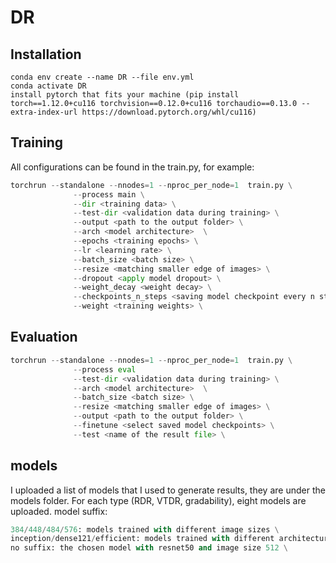 # DR

## Installation

```
conda env create --name DR --file env.yml
conda activate DR
install pytorch that fits your machine (pip install torch==1.12.0+cu116 torchvision==0.12.0+cu116 torchaudio==0.13.0 --extra-index-url https://download.pytorch.org/whl/cu116)
```

## Training

All configurations can be found in the train.py, for example:
```python
torchrun --standalone --nnodes=1 --nproc_per_node=1  train.py \
              --process main \
              --dir <training data> \
              --test-dir <validation data during training> \
              --output <path to the output folder> \
              --arch <model architecture>  \
              --epochs <training epochs> \
              --lr <learning rate> \
              --batch_size <batch size> \
              --resize <matching smaller edge of images> \
              --dropout <apply model dropout> \
              --weight_decay <weight decay> \
              --checkpoints_n_steps <saving model checkpoint every n steps> \
              --weight <training weights> \
```

## Evaluation
```python
torchrun --standalone --nnodes=1 --nproc_per_node=1  train.py \
              --process eval
              --test-dir <validation data during training> \
              --arch <model architecture>  \
              --batch_size <batch size> \
              --resize <matching smaller edge of images> \
              --output <path to the output folder> \
              --finetune <select saved model checkpoints> \
              --test <name of the result file> \
```

## models
I uploaded a list of models that I used to generate results, they are under the models folder. For each type (RDR, VTDR, gradability), eight models are uploaded. 
model suffix:
```python
384/448/484/576: models trained with different image sizes \
inception/dense121/efficient: models trained with different architectures \
no suffix: the chosen model with resnet50 and image size 512 \
```



